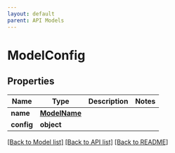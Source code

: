 ```yaml
---
layout: default
parent: API Models
---
```


# ModelConfig

## Properties

Name | Type | Description | Notes
------------ | ------------- | ------------- | -------------
**name** | [**ModelName**](ModelName.md) |  | 
**config** | **object** |  | 

[[Back to Model list]](../README.md#documentation-for-models) [[Back to API list]](../README.md#documentation-for-api-endpoints) [[Back to README]](../README.md)

